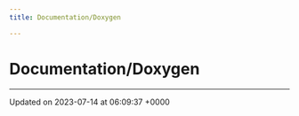 ```yaml
---
title: Documentation/Doxygen

---
```


# Documentation/Doxygen








-------------------------------

Updated on 2023-07-14 at 06:09:37 +0000
